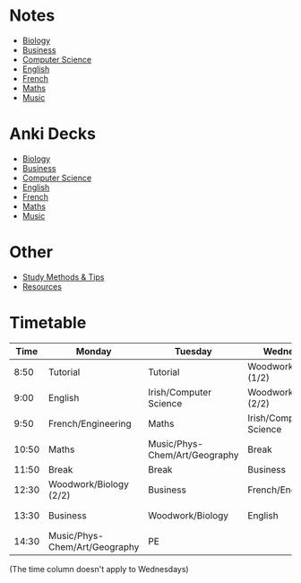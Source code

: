 # Notes
- [Biology](subjects/biology/biology.md)
- [Business](subjects/business/business.md)
- [Computer Science](subjects/computer-science/computer-science.md)
- [English](subjects/english/english.md)
- [French](subjects/french/french.md)
- [Maths](subjects/maths/maths.md)
- [Music](subjects/music/music.md)

# Anki Decks
- [Biology](anki/biology.apkg)
- [Business](anki/business.apkg)
- [Computer Science](anki/computer-science.apkg)
- [English](anki/english.apkg)
- [French](anki/french.apkg)
- [Maths](anki/maths.apkg)
- [Music](anki/music.apkg)

# Other
- [Study Methods & Tips](other/study.md)
- [Resources](other/resources.md)

# Timetable

| Time | Monday | Tuesday | Wednesday | Thursday | Friday |
| --- | --- | --- | --- | --- | --- |
| 8:50 | Tutorial | Tutorial | Woodwork/Biology (1/2) | Tutorial | Tutorial |
| 9:00 | English | Irish/Computer Science | Woodwork/Biology (2/2) | Maths | English |
| 9:50 | French/Engineering | Maths | Irish/Computer Science | Music/Phys-Chem/Art/Geography | Irish/Computer Science |
| 10:50 | Maths | Music/Phys-Chem/Art/Geography | Break | English | Maths |
| 11:50 | Break | Break | Business | Break | Break |
| 12:30 | Woodwork/Biology (2/2) | Business | French/Engineering | Irish/Computer Science | Business |
| 13:30 | Business | Woodwork/Biology | English | Relation & Sexual Education | French/Engineering |
| 14:30 | Music/Phys-Chem/Art/Geography | PE || French/Engineering | Music/Phys-Chem/Art/Geography |

(The time column doesn't apply to Wednesdays)
